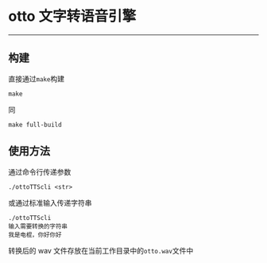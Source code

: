 # otto 文字转语音引擎
---
## 构建
直接通过`make`构建
```shell
make
```
同
```shell
make full-build
```

## 使用方法
通过命令行传递参数
```shell
./ottoTTScli <str>
```
或通过标准输入传递字符串
```shell
./ottoTTScli
输入需要转换的字符串
我是电棍，你好你好
```
转换后的 wav 文件存放在当前工作目录中的`otto.wav`文件中